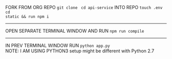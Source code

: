FORK FROM ORG REPO
<code>git clone <CLONE FORKED LOCAL REPO></code>
<code>cd api-service</code> INTO REPO
<code>touch .env</code>
<code>cd static && run npm i</code>
<hr/>
OPEN SEPARATE TERMINAL WINDOW AND RUN
<code>npm run compile</code>
<hr/>
IN PREV TERMINAL WINDOW RUN
<code>python app.py</code>


<br/>
NOTE: I AM USING PYTHON3 setup might be different with Python 2.7

